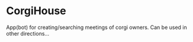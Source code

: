 # CorgiHouse
App(bot) for creating/searching meetings of corgi owners. Can be used in other directions...
